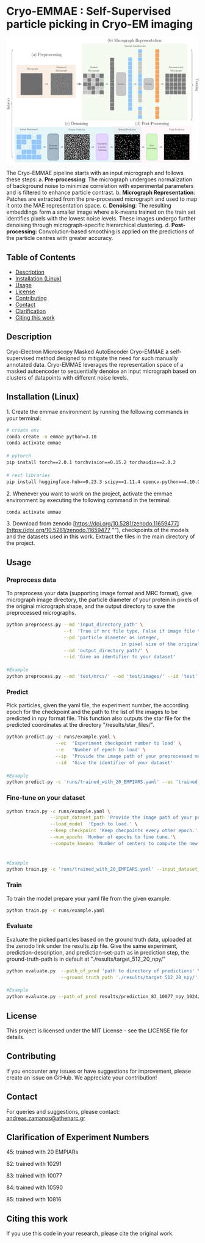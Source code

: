 # Cryo-EMMAE : Self-Supervised particle picking in Cryo-EM imaging

![header](./params/Cryo-EMMAE.png)

The Cryo-EMMAE pipeline starts with an input micrograph and follows these steps:
a. **Pre-processing**: The micrograph undergoes normalization of background noise to minimize correlation with experimental parameters and is filtered to enhance particle contrast.
b. **Micrograph Representation**: Patches are extracted from the pre-processed micrograph and used to map it onto the MAE representation space.
c. **Denoising**: The resulting embeddings form a smaller image where a k-means trained on the train set identifies pixels with the lowest noise levels. These images undergo further denoising through micrograph-specific hierarchical clustering.
d. **Post-processing**: Convolution-based smoothing is applied on the predictions of the particle centres with greater accuracy.

## Table of Contents

- [Description](#description)
- [Installation (Linux)](#Installation-(Linux))
- [Usage](#usage)
- [License](#license)
- [Contributing](#contributing)
- [Contact](#contact)
- [Clarification](#clarification)
- [Citing this work](#citing-this-work)

<a id="description"></a>
## Description

Cryo-Electron Microscopy Masked AutoEncoder Cryo-EMMAE a self-supervised method designed to mitigate the need for such manually annotated data.
Cryo-EMMAE leverages the representation space of a masked autoencoder to sequentially denoise an input micrograph based on clusters of datapoints with different noise levels.
<a id="features"></a>

<a id="Installation-(Linux)"></a>
## Installation (Linux)

1\. Create the emmae environment by running the following commands in your terminal:

```bash
# create env
conda create -n emmae python=3.10
conda activate emmae

# pytorch
pip install torch==2.0.1 torchvision==0.15.2 torchaudio==2.0.2

# rest libraries
pip install huggingface-hub==0.23.3 scipy==1.11.4 opencv-python==4.10.0.82 scikit-learn==1.2.2 timm==1.0.3 tqdm==4.66.4 jupyter wandb==0.16.5
```

2\. Whenever you want to work on the project, activate the emmae environment by executing the following command in the terminal:

```bash
conda activate emmae
```
3\. Download from zenodo [https://doi.org/10.5281/zenodo.11659477](https://doi.org/10.5281/zenodo.11659477 ""), checkpoints of the models and the datasets used in this work.
Extract the files in the main directory of the project.

<a id="usage"></a>
## Usage

### Preprocess data
To preprocess your data (supporting image format and MRC format),
give micrograph image directory,
the particle diameter of your protein in pixels of the original micrograph shape,
and the output directory to save the preprocessed micrographs.

```bash
python preprocess.py --md 'input_directory_path' \
                     --t  'True if mrc file type, False if image file type, default is True' \
                     --pd 'particle diameter as integer,
                                          in pixel size of the original image, e.g. 224, default is 200' \
                     --od 'output_directory_path/' \
                     --id 'Give an identifier to your dataset'

#Example
python preprocess.py --md 'test/mrcs/' --od 'test/images/' --id 'test'
```

### Predict
Pick particles, given the yaml file, the experiment number, the according epoch for the checkpoint and the path to the list of the images to be predicted in npy format file.
This function also outputs the star file for the predicted coordinates at the directory "/results/star_files/".

```bash
python predict.py -c runs/example.yaml \
                  --ec  'Experiment checkpoint number to load' \
                  --e   'Number of epoch to load' \
                  --ip  'Provide the image path of your preprocessed mrc files.' \
                  --id  'Give the identifier of your dataset'

#Example
python predict.py -c 'runs/trained_with_20_EMPIARS.yaml' --ec 'trained_with_20_EMPIARS' --e '500' --ip 'test/images/' --id 'test'
```

### Fine-tune on your dataset

```bash
python train.py -c runs/example.yaml \
                --input_dataset_path 'Provide the image path of your preprocessed mrc files.' \
                --load_model  'Epoch to load.' \
                --keep_checkpoint 'Keep checpoints every other epoch.' \
                --num_epochs 'Number of epochs to fine tune.'\
                --compute_kmeans 'Number of centers to compute the new kmeans for the latent representations.'


#Example
python train.py -c 'runs/trained_with_20_EMPIARS.yaml' --input_dataset_path 'test/images/' --load_model './checkpoints/trained_with_20_EMPIARS/MAE_epoch_500.pth.tar' --keep_checkpoints 10 --num_epochs 50 --compute_kmeans 4
```

### Train
To train the model prepare your yaml file from the given example.

```bash
python train.py -c runs/example.yaml
```

### Evaluate
Evaluate the picked particles based on the ground truth data, uploaded at the zenodo link under the results.zip file.
Give the same experiment, prediction-description, and prediction-set-path as in prediction step, the ground-truth-path is in default at "./results/target_512_20_npy/"

```bash
python evaluate.py  --path_of_pred 'path to directory of predictions' \
                    --ground_truth_path './results/target_512_20_npy/'

#Example
python evaluate.py --path_of_pred results/prediction_83_10077_npy_1024/ --ground_truth_path results/target_512_20_npy/
```

<a id="license"></a>
## License

This project is licensed under the MIT License - see the LICENSE file for details.

<a id="contributing"></a>
## Contributing

If you encounter any issues or have suggestions for improvement, please create an issue on GitHub. We appreciate your contribution!

<a id="contact"></a>
## Contact

For queries and suggestions, please contact: andreas.zamanos@athenarc.gr


<a id="Clarification"></a>
## Clarification of Experiment Numbers
45: trained with 20 EMPIARs 

82: trained with 10291

83: trained with 10077

84: trained with 10590

85: trained with 10816

<a id="citing-this-work"></a>
## Citing this work

If you use this code in your research, please cite the original work.
